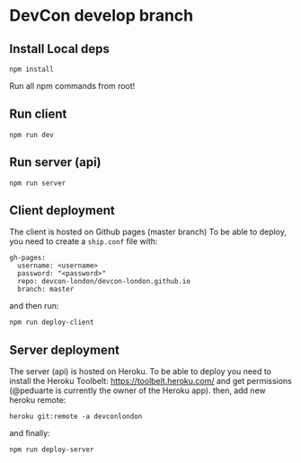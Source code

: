 # DevCon develop branch

## Install Local deps
```
npm install
```

Run all npm commands from root!

## Run client
```
npm run dev
```

## Run server (api)
```
npm run server
```

## Client deployment
The client is hosted on Github pages (master branch)
To be able to deploy, you need to create a `ship.conf` file with:
```
gh-pages:
  username: <username>
  password: "<password>"
  repo: devcon-london/devcon-london.github.io
  branch: master
```
and then run:
```
npm run deploy-client
```

## Server deployment
The server (api) is hosted on Heroku. To be able to deploy you need to install the Heroku Toolbelt: https://toolbelt.heroku.com/ and get permissions (@peduarte is currently the owner of the Heroku app).
then, add new heroku remote:
```
heroku git:remote -a devconlondon
```
and finally:
```
npm run deploy-server
```

